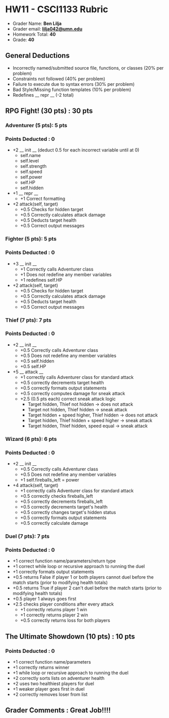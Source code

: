 # HW11 - CSCI1133 Rubric

 * Grader Name: **Ben Lilja**
 * Grader email: **lilja042@umn.edu**
 * Homework Total: **40**
 * Grade: **40**

## General Deductions

* Incorrectly named/submitted source file, functions, or classes (20% per problem) 
* Constraints not followed (40% per problem) 
* Failure to execute due to syntax errors (30% per problem)
* Bad Style/Missing function templates (10% per problem)
* Redefines __ repr __ (-2 total)

## RPG Fight! (30 pts) : 30 pts

### Adventurer (5 pts): 5 pts

### Points Deducted : 0

* +2 __ init __ (deduct 0.5 for each incorrect variable until at 0)
  * self.name
  * self.level
  * self.strength
  * self.speed
  * self.power
  * self.HP
  * self.hidden
* +1 __ repr __
  * +1 Correct formatting
* +2 attack(self, target)
  * +0.5 Checks for hidden target
  * +0.5 Correctly calculates attack damage
  * +0.5 Deducts target health
  * +0.5 Correct output messages

### Fighter (5 pts): 5 pts

### Points Deducted :  0 

* +3 __ init __
  * +1 Correctly calls Adventurer class
  * +1 Does not redefine any member variables 
  * +1 redefines self.HP
* +2 attack(self, target)
  * +0.5 Checks for hidden target
  * +0.5 Correctly calculates attack damage
  * +0.5 Deducts target health
  * +0.5 Correct output messages

### Thief  (7 pts): 7 pts

### Points Deducted : 0

* +2 __ init __
  * +0.5 Correctly calls Adventurer class
  * +0.5 Does not redefine any member variables
  * +0.5 self.hidden
  * +0.5 self.HP
* +5 __ attack __
  * +1 correctly calls Adventurer class for standard attack
  * +0.5 correctly decrements target health
  * +0.5 correctly formats output statements
  * +0.5 correctly computes damage for sneak attack
  * +2.5 (0.5 pts each) correct sneak attack logic
    * Target hidden, Thief not hidden -> does not attack
    * Target not hidden, Thief hidden -> sneak attack
    * Target hidden + speed higher, Thief hidden -> does not attack
    * Target hidden, Thief hidden + speed higher -> sneak attack
    * Target hidden, Thief hidden, speed equal -> sneak attack

### Wizard (6 pts): 6 pts

### Points Deducted : 0

* +2 __ init __
  * +0.5 Correctly calls Adventurer class
  * +0.5 Does not redefine any member variables
  * +1 self.fireballs_left = power
* +4 attack(self, target)
  * +1 correctly calls Adventurer class for standard attack
  * +0.5 correctly checks fireballs_left
  * +0.5 correctly decrements fireballs_left
  * +0.5 correctly decrements target's health
  * +0.5 correctly changes target's hidden status
  * +0.5 correctly formats output statements
  * +0.5 correctly calculate damage

### Duel (7 pts): 7 pts

### Points Deducted :  0

* +1 correct function name/parameters/return type
* +1 correct while loop or recursive approach to running the duel
* +1 correctly formats output statements
* +0.5 returns False if player 1 or both players cannot duel before the match starts (prior to modifying health totals)
* +0.5 returns True if player 2 can't duel before the match starts (prior to modifying health totals)
* +0.5 player 1 always goes first
* +2.5 checks player conditions after every attack
  * +1 correctly returns player 1 win 
  * +1 correctly returns player 2 win
  * +0.5 correctly returns loss for both players

## The Ultimate Showdown (10 pts) : 10 pts
### Points Deducted :  0

+ +1 correct function name/parameters
+ +1 correctly returns winner
+ +1 while loop or recursive approach to running the duel
+ +2 correctly sorts lists on adventurer health
+ +2 uses two healthiest players for duel
+ +1 weaker player goes first in duel
+ +2 correctly removes loser from list

## Grader Comments : Great Job!!!!
